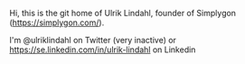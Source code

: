 Hi, this is the git home of Ulrik Lindahl, founder of Simplygon (https://simplygon.com/). 

I'm @ulriklindahl on Twitter (very inactive) or https://se.linkedin.com/in/ulrik-lindahl on Linkedin

<!---
Cooolrik/Cooolrik is a ✨ special ✨ repository because its `README.md` (this file) appears on your GitHub profile.
You can click the Preview link to take a look at your changes.
--->
